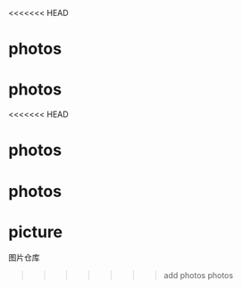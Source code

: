 <<<<<<< HEAD
# photos
photos
=======
<<<<<<< HEAD
# photos
photos
=======
# picture
图片仓库
>>>>>>> add photos
>>>>>>> photos
